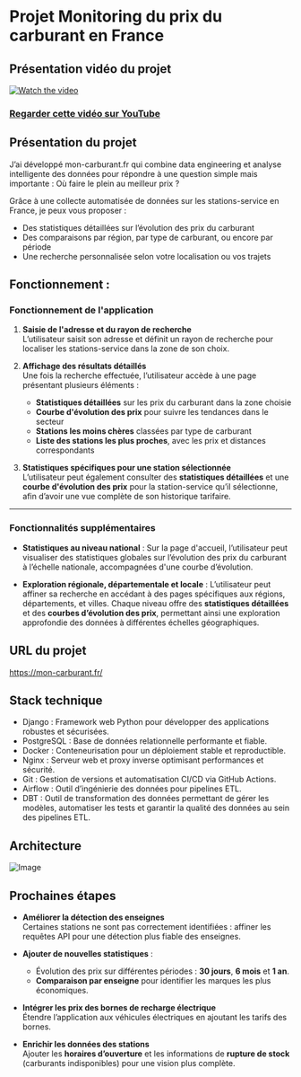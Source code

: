 # Projet Monitoring du prix du carburant en France

## Présentation vidéo du projet

[![Watch the video](https://img.youtube.com/vi/8e9nn5UQJIk/maxresdefault.jpg)](https://youtu.be/8e9nn5UQJIk)

### [Regarder cette vidéo sur YouTube](https://youtu.be/8e9nn5UQJIk)


## Présentation du projet
J’ai développé mon-carburant.fr qui combine data engineering et analyse intelligente des données pour répondre à une question simple mais importante :
Où faire le plein au meilleur prix ?

Grâce à une collecte automatisée de données sur les stations-service en France, je peux vous proposer :

-  Des statistiques détaillées sur l’évolution des prix du carburant
-  Des comparaisons par région, par type de carburant, ou encore par période
-  Une recherche personnalisée selon votre localisation ou vos trajets

## Fonctionnement :

### Fonctionnement de l'application

1. **Saisie de l'adresse et du rayon de recherche**  
L’utilisateur saisit son adresse et définit un rayon de recherche pour localiser les stations-service dans la zone de son choix.

2. **Affichage des résultats détaillés**  
Une fois la recherche effectuée, l’utilisateur accède à une page présentant plusieurs éléments :
   - **Statistiques détaillées** sur les prix du carburant dans la zone choisie
   - **Courbe d'évolution des prix** pour suivre les tendances dans le secteur
   - **Stations les moins chères** classées par type de carburant
   - **Liste des stations les plus proches**, avec les prix et distances correspondants

3. **Statistiques spécifiques pour une station sélectionnée**  
L’utilisateur peut également consulter des **statistiques détaillées** et une **courbe d'évolution des prix** pour la station-service qu’il sélectionne, afin d’avoir une vue complète de son historique tarifaire.

---

### Fonctionnalités supplémentaires

- **Statistiques au niveau national** : Sur la page d'accueil, l’utilisateur peut visualiser des statistiques globales sur l’évolution des prix du carburant à l’échelle nationale, accompagnées d'une courbe d’évolution.
  
- **Exploration régionale, départementale et locale** : L’utilisateur peut affiner sa recherche en accédant à des pages spécifiques aux régions, départements, et villes. Chaque niveau offre des **statistiques détaillées** et des **courbes d’évolution des prix**, permettant ainsi une exploration approfondie des données à différentes échelles géographiques.



## URL du projet
https://mon-carburant.fr/

## Stack technique
- Django : Framework web Python pour développer des applications robustes et sécurisées.
- PostgreSQL : Base de données relationnelle performante et fiable.
- Docker : Conteneurisation pour un déploiement stable et reproductible.
- Nginx : Serveur web et proxy inverse optimisant performances et sécurité.
- Git : Gestion de versions et automatisation CI/CD via GitHub Actions.
- Airflow : Outil d’ingénierie des données pour pipelines ETL.
- DBT : Outil de transformation des données permettant de gérer les modèles, automatiser les tests et garantir la qualité des données au sein des pipelines ETL.

## Architecture

![Image](https://github.com/user-attachments/assets/0701136f-11ad-4319-ae25-e6d77a7ee47b)

## Prochaines étapes
- **Améliorer la détection des enseignes**  
  Certaines stations ne sont pas correctement identifiées : affiner les requêtes API pour une détection plus fiable des enseignes.

- **Ajouter de nouvelles statistiques** :
  - Évolution des prix sur différentes périodes : **30 jours**, **6 mois** et **1 an**.
  - **Comparaison par enseigne** pour identifier les marques les plus économiques.

- **Intégrer les prix des bornes de recharge électrique**  
  Étendre l’application aux véhicules électriques en ajoutant les tarifs des bornes.

- **Enrichir les données des stations**  
  Ajouter les **horaires d’ouverture** et les informations de **rupture de stock** (carburants indisponibles) pour une vision plus complète.
